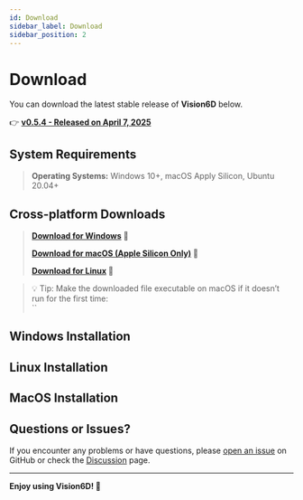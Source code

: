 ```yaml
---
id: Download
sidebar_label: Download
sidebar_position: 2
---
```


# Download

You can download the latest stable release of **Vision6D** below.

👉 **[v0.5.4 - Released on April 7, 2025](https://github.com/InteractiveGL/vision6D/releases/tag/0.5.4)**

## System Requirements

> **Operating Systems:** Windows 10+, macOS Apply Silicon, Ubuntu 20.04+

## Cross-platform Downloads

> **[Download for Windows](https://github.com/InteractiveGL/vision6D/releases/download/0.5.4/vision6d-windows-installer.exe) 🚀**
>
> **[Download for macOS (Apple Silicon Only)](https://github.com/InteractiveGL/vision6D/releases/download/0.5.4/vision6d-macos.dmg) 🚀**
>
> **[Download for Linux](https://github.com/InteractiveGL/vision6D/releases/download/0.5.4/vision6d-linux.deb) 🚀**

> 💡 Tip: Make the downloaded file executable on macOS if it doesn’t run for the first time:  
> ``

## Windows Installation

## Linux Installation

## MacOS Installation

<!-- Vision6D is distributed as standalone software for easy installation:

> Download the file corresponding to your operating system.
>
> Run the installer or open the executable directly.
>
> You're good to go—no additional dependencies required! -->

## Questions or Issues?

If you encounter any problems or have questions, please [open an issue](https://github.com/InteractiveGL/vision6D/issues) on GitHub or check the [Discussion](https://github.com/InteractiveGL/vision6D/discussions) page.

---

**Enjoy using Vision6D! 🚀**
